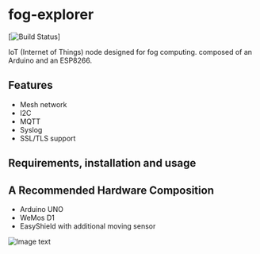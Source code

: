 fog-explorer
=============================

[![Build Status](https://github.com/airforce011/fog-explorer)]

IoT (Internet of Things) node designed for fog computing. composed of an Arduino and an ESP8266.

## Features

* Mesh network
* I2C
* MQTT
* Syslog
* SSL/TLS support

## Requirements, installation and usage

## A Recommended Hardware Composition
* Arduino UNO
* WeMos D1
* EasyShield with additional moving sensor

![Image text](/doc/pic/hardware/robot-explorer-v001.jpg)
